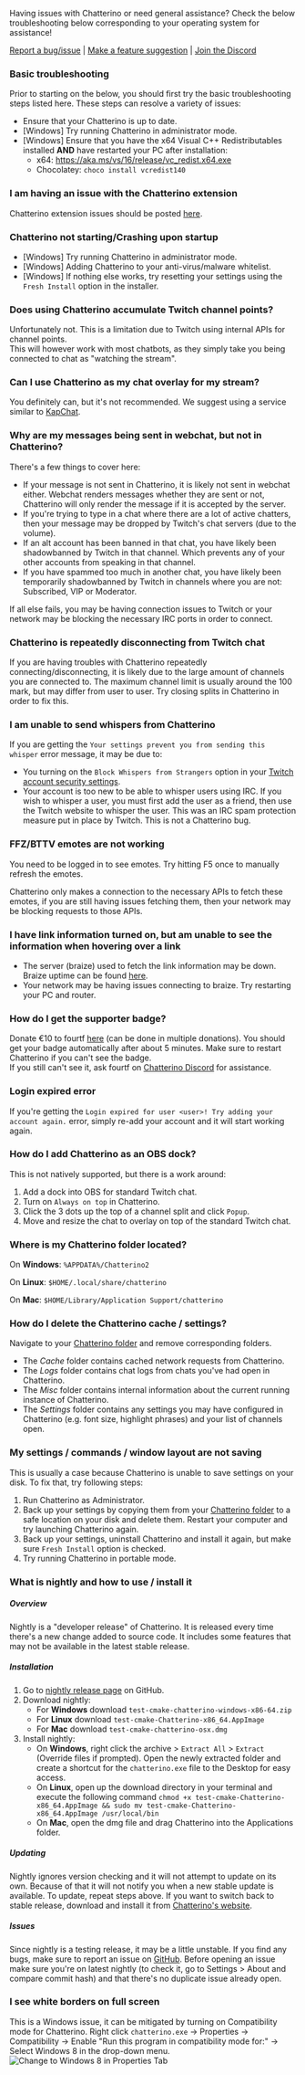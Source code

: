 Having issues with Chatterino or need general assistance? Check the below troubleshooting below corresponding to your operating system for assistance!

[Report a bug/issue](https://github.com/Chatterino/chatterino2/issues/new?assignees=&labels=bug%2C+needs+triage&template=bug_report.md&title=) | [Make a feature suggestion](https://github.com/Chatterino/chatterino2/issues/new?assignees=&labels=enhancement%2C+needs+triage&template=feature-suggestion.md&title=) | [Join the Discord](https://discord.gg/qq7DDxjste)

### Basic troubleshooting
Prior to starting on the below, you should first try the basic troubleshooting steps listed here. These steps can resolve a variety of issues:

- Ensure that your Chatterino is up to date.
- [Windows] Try running Chatterino in administrator mode.
- [Windows] Ensure that you have the x64 Visual C++ Redistributables installed **AND** have restarted your PC after installation:
    - x64: <https://aka.ms/vs/16/release/vc_redist.x64.exe>
    - Chocolatey: `choco install vcredist140`

### I am having an issue with the Chatterino extension
Chatterino extension issues should be posted [here](https://github.com/Chatterino/chatterino-browser-ext/issues/new).

### Chatterino not starting/Crashing upon startup
- [Windows] Try running Chatterino in administrator mode.
- [Windows] Adding Chatterino to your anti-virus/malware whitelist.
- [Windows] If nothing else works, try resetting your settings using the `Fresh Install` option in the installer.

### Does using Chatterino accumulate Twitch channel points?
Unfortunately not. This is a limitation due to Twitch using internal APIs for channel points.<br>
This will however work with most chatbots, as they simply take you being connected to chat as "watching the stream".

### Can I use Chatterino as my chat overlay for my stream?
You definitely can, but it's not recommended. We suggest using a service similar to [KapChat](https://nightdev.com/kapchat).

### Why are my messages being sent in webchat, but not in Chatterino?
There's a few things to cover here:

- If your message is not sent in Chatterino, it is likely not sent in webchat either. Webchat renders messages whether they are sent or not, Chatterino will only render the message if it is accepted by the server.
- If you're trying to type in a chat where there are a lot of active chatters, then your message may be dropped by Twitch's chat servers (due to the volume).
- If an alt account has been banned in that chat, you have likely been shadowbanned by Twitch in that channel. Which prevents any of your other accounts from speaking in that channel.
- If you have spammed too much in another chat, you have likely been temporarily shadowbanned by Twitch in channels where you are not: Subscribed, VIP or Moderator.

If all else fails, you may be having connection issues to Twitch or your network may be blocking the necessary IRC ports in order to connect.

<!--### Chatterino is failing to connect to chat-->

### Chatterino is repeatedly disconnecting from Twitch chat
If you are having troubles with Chatterino repeatedly connecting/disconnecting, it is likely due to the large amount of channels you are connected to. The maximum channel limit is usually around the 100 mark, but may differ from user to user.
Try closing splits in Chatterino in order to fix this.

### I am unable to send whispers from Chatterino
If you are getting the `Your settings prevent you from sending this whisper` error message, it may be due to:

- You turning on the `Block Whispers from Strangers` option in your [Twitch account security settings](https://www.twitch.tv/settings/security).
- Your account is too new to be able to whisper users using IRC. If you wish to whisper a user, you must first add the user as a friend, then use the Twitch website to whisper the user. This was an IRC spam protection measure put in place by Twitch. This is not a Chatterino bug.

### FFZ/BTTV emotes are not working
You need to be logged in to see emotes.
Try hitting F5 once to manually refresh the emotes.

Chatterino only makes a connection to the necessary APIs to fetch these emotes, if you are still having issues fetching them, then your network may be blocking requests to those APIs.

### I have link information turned on, but am unable to see the information when hovering over a link
- The server (braize) used to fetch the link information may be down. Braize uptime can be found [here](https://braize.pajlada.com/chatterino/health/uptime).
- Your network may be having issues connecting to braize. Try restarting your PC and router.

### How do I get the supporter badge?
Donate €10 to fourtf [here](https://streamelements.com/fourtf/tip) (can be done in multiple donations). You should get your badge automatically after about 5 minutes. Make sure to restart Chatterino if you can't see the badge.  
If you still can't see it, ask fourtf on [Chatterino Discord](https://discord.gg/qq7DDxjste) for assistance.

### Login expired error
If you're getting the `Login expired for user <user>! Try adding your account again.` error, simply re-add your account and it will start working again.

### How do I add Chatterino as an OBS dock?
This is not natively supported, but there is a work around:

1. Add a dock into OBS for standard Twitch chat.
2. Turn on `Always on top` in Chatterino.
3. Click the 3 dots up the top of a channel split and click `Popup`.
4. Move and resize the chat to overlay on top of the standard Twitch chat.

### Where is my Chatterino folder located?
On **Windows**:
`%APPDATA%/Chatterino2`

On **Linux**:
`$HOME/.local/share/chatterino`

On **Mac**:
`$HOME/Library/Application Support/chatterino`

### How do I delete the Chatterino cache / settings?
Navigate to your [Chatterino folder](#where-is-my-chatterino-folder-located) and remove corresponding folders.

 * The *Cache* folder contains cached network requests from Chatterino.
 * The *Logs* folder contains chat logs from chats you've had open in Chatterino.
 * The *Misc* folder contains internal information about the current running instance of Chatterino.
 * The *Settings* folder contains any settings you may have configured in Chatterino (e.g. font size, highlight phrases) and your list of channels open.

### My settings / commands / window layout are not saving
This is usually a case because Chatterino is unable to save settings on your disk. To fix that, try following steps:

1. Run Chatterino as Administrator.
2. Back up your settings by copying them from your [Chatterino folder](#where-is-chatterino-folder-located) to a safe location on your disk and delete them. Restart your computer and try launching Chatterino again.
3. Back up your settings, uninstall Chatterino and install it again, but make sure `Fresh Install` option is checked.
4. Try running Chatterino in portable mode.

### What is nightly and how to use / install it

##### Overview
Nightly is a "developer release" of Chatterino. It is released every time there's a new change added to source code. It includes some features that may not be available in the latest stable release.

##### Installation
1. Go to [nightly release page](https://github.com/Chatterino/chatterino2/releases/tag/nightly-build) on GitHub.
1. Download nightly:
    - For **Windows** download `test-cmake-chatterino-windows-x86-64.zip`
    - For **Linux** download `test-cmake-Chatterino-x86_64.AppImage`
    - For **Mac** download `test-cmake-chatterino-osx.dmg`
1. Install nightly:
    - On **Windows**, right click the archive > `Extract All` > `Extract` (Override files if prompted). Open the newly extracted folder and create a shortcut for the `chatterino.exe` file to the Desktop for easy access.
    - On **Linux**, open up the download directory in your terminal and execute the following command `chmod +x test-cmake-Chatterino-x86_64.AppImage && sudo mv test-cmake-Chatterino-x86_64.AppImage /usr/local/bin`
    - On **Mac**, open the dmg file and drag Chatterino into the Applications folder.

##### Updating
Nightly ignores version checking and it will not attempt to update on its own. Because of that it will not notify you when a new stable update is available. To update, repeat steps above. If you want to switch back to stable release, download and install it from [Chatterino's website](https://chatterino.com/#downloads).

##### Issues
Since nightly is a testing release, it may be a little unstable. If you find any bugs, make sure to report an issue on [GitHub](https://github.com/Chatterino/chatterino2/issues/new/choose). Before opening an issue make sure you're on latest nightly (to check it, go to Settings > About and compare commit hash) and that there's no duplicate issue already open.

### I see white borders on full screen
This is a Windows issue, it can be mitigated by turning on Compatibility mode for Chatterino. Right click `chatterino.exe` -> Properties -> Compatibility -> Enable "Run this program in compatibility mode for:" -> Select Windows 8 in the drop-down menu. 
![Change to Windows 8 in Properties Tab](images/help/borders.png)

